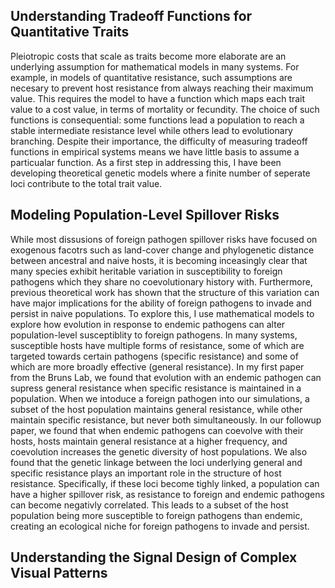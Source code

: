 ## Understanding Tradeoff Functions for Quantitative Traits

Pleiotropic costs that scale as traits become more elaborate are an underlying assumption for mathematical models in many systems.
For example, in models of quantitative resistance, such assumptions are necesary to prevent host resistance from always reaching their maximum value.
This requires the model to have a function which maps each trait value to a cost value, in terms of mortality or fecundity. 
The choice of such functions is consequential: some functions lead a population to reach a stable intermediate resistance level while others lead to evolutionary branching.
Despite their importance, the difficulty of measuring tradeoff functions in empirical systems means we have little basis to assume a particualar function.
As a first step in addressing this, I have been developing theoretical genetic models where a finite number of seperate loci contribute to the total trait value.

## Modeling Population-Level Spillover Risks

While most dissusions of foreign pathogen spillover risks have focused on exogenous facotrs such as land-cover change and phylogenetic distance between ancestral and naive hosts, it is becoming inceasingly clear that many species exhibit heritable variation in susceptibility to foreign pathogens which they share no coevolutionary history with.
Furthermore, previous theoretical work has shown that the structure of this variation can have major implications for the ability of foreign pathogens to invade and persist in naive populations.
To explore this, I use mathematical models to explore how evolution in response to endemic pathogens can alter population-level susceptiblity to foreign pathogens.
In many systems, susceptible hosts have multiple forms of resistance, some of which are targeted towards certain pathogens (specific resistance) and some of which are more broadly effective (general resistance).
In my first paper from the Bruns Lab, we found that evolution with an endemic pathogen can supress general resistance when specific resistance is maintained in a population.
When we intoduce a foreign pathogen into our simulations, a subset of the host population maintains general resistance, while other maintain specific resistance, but never both simultaneously.
In our followup paper, we found that when endemic pathogens can coevolve with their hosts, hosts maintain general resistance at a higher frequency, and coevolution increases the genetic diversity of host populations.
We also found that the genetic linkage between the loci underlying general and specific resistance plays an important role in the structure of host resistance.
Specifically, if these loci become tighly linked, a population can have a higher spillover risk, as resistance to foreign and endemic pathogens can become negativly correlated.
This leads to a subset of the host population being more susceptible to foreign pathogens than endemic, creating an ecological niche for foreign pathogens to invade and persist.

## Understanding the Signal Design of Complex Visual Patterns
